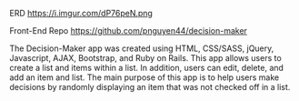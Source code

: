 ERD
https://i.imgur.com/dP76peN.png

Front-End Repo
https://github.com/pnguyen44/decision-maker

The Decision-Maker app was created using HTML, CSS/SASS, jQuery, Javascript, AJAX, Bootstrap, and Ruby on Rails. This app allows users to create a list and items within a list. In addition, users can edit, delete, and add an item and list. The main purpose of this app is to help users make decisions by randomly displaying an item that was not checked off in a list.
